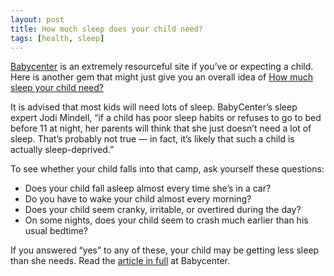 ```yaml
---
layout: post
title: How much sleep does your child need?
tags: [health, sleep]
---
```


[Babycenter](http://www.babycenter.com/) is an extremely resourceful site if you’ve or expecting a child. Here is another gem that might just give you an overall idea of [How much sleep your child need?](http://www.babycenter.com/0_how-much-sleep-does-your-child-need_7645.bc)

It is advised that most kids will need lots of sleep. BabyCenter’s sleep expert Jodi Mindell, “if a child has poor sleep habits or refuses to go to bed before 11 at night, her parents will think that she just doesn’t need a lot of sleep. That’s probably not true — in fact, it’s likely that such a child is actually sleep-deprived.”

To see whether your child falls into that camp, ask yourself these questions:

- Does your child fall asleep almost every time she’s in a car?
- Do you have to wake your child almost every morning?
- Does your child seem cranky, irritable, or overtired during the day?
- On some nights, does your child seem to crash much earlier than his usual bedtime?

If you answered “yes” to any of these, your child may be getting less sleep than she needs. Read the [article in full](http://www.babycenter.com/0_how-much-sleep-does-your-child-need_7645.bc) at Babycenter.
